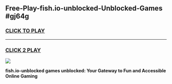 
## Free-Play-fish.io-unblocked-Unblocked-Games #gj64g
<h3>
<a href="https://news.freeplayer.one?title=fish.io-unblocked&ref=8M">CLICK TO PLAY</a></h3>
<hr>

<h3>
<a href="https://news.freeplayer.one?title=fish.io-unblocked&ref=8M">CLICK 2 PLAY</a>
  
</h3>

<a href="https://news.freeplayer.one?title=fish.io-unblocked&ref=8M"><img src="https://clearcache.store/games.png"></a>


**fish.io-unblocked games unblocked: Your Gateway to Fun and Accessible Online Gaming**
